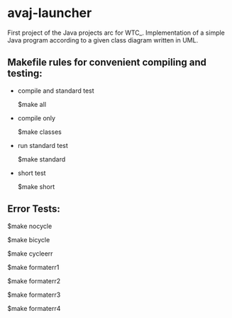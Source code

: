 # avaj-launcher
First project of the Java projects arc for WTC_. Implementation of a simple Java program according to a given class diagram written in UML.

## Makefile rules for convenient compiling and testing:

- compile and standard test

	$make all

- compile only

	$make classes

- run standard test

	$make standard

- short test

	$make short
## Error Tests:

$make nocycle

$make bicycle

$make cycleerr

$make formaterr1

$make formaterr2

$make formaterr3

$make formaterr4
